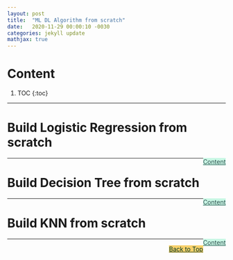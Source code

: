 ```yaml
---
layout: post
title:  "ML DL Algorithm from scratch"
date:   2020-11-29 00:00:10 -0030
categories: jekyll update
mathjax: true
---
```




# Content

1. TOC
{:toc}
---

# Build Logistic Regression from scratch

<a href="#Top" style="color:#2F4F4F;background-color: #c8f7e4;float: right;">Content</a>

----


# Build Decision Tree from scratch

<a href="#Top" style="color:#2F4F4F;background-color: #c8f7e4;float: right;">Content</a>

----

# Build KNN from scratch


<a href="#Top" style="color:#2F4F4F;background-color: #c8f7e4;float: right;">Content</a>

----


<a href="#Top" style="color:#023628;background-color: #f7d06a;float: right;">Back to Top</a>
